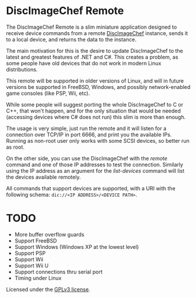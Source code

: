 DiscImageChef Remote
====================

The DiscImageChef Remote is a slim miniature application designed to receive device commands from a remote [DiscImageChef](https://github.com/discimagechef/DiscImageChef)
instance, sends it to a local device, and returns the data to the instance.

The main motivation for this is the desire to update DiscImageChef to the latest and greatest features of .NET and C#.
This creates a problem, as some people have old devices that do not work in modern Linux distributions.

This remote will be supported in older versions of Linux, and will in future versions be supported in FreeBSD, Windows, and possibly
network-enabled game consoles (like PSP, Wii, etc).

While some people will suggest porting the whole DiscImageChef to C or C++, that won't happen, and for the only situation that
would be needed (accessing devices where C# does not run) this slim is more than enough.

The usage is very simple, just run the remote and it will listen for a connection over TCP/IP in port 6666, and print you
the available IPs. Running as non-root user only works with some SCSI devices, so better run as root.

On the other side, you can use the DiscImageChef with the *remote* command and one of those IP addresses to test the
connection. Similarly using the IP address as an argument for the *list-devices* command will list the devices available
remotely.

All commands that support devices are supported, with a URI with the following schema:
`dic://<IP ADDRESS>/<DEVICE PATH>`.

TODO
====
- More buffer overflow guards
- Support FreeBSD
- Support Windows (Windows XP at the lowest level)
- Support PSP
- Support Wii
- Support Wii U
- Support connections thru serial port
- Timing under Linux

Licensed under the [GPLv3 license](LICENSE.md).
